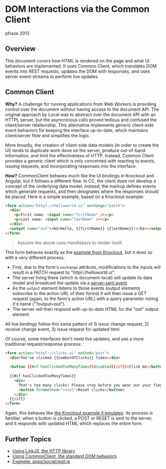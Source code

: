 DOM Interactions via the Common Client
======================================

pfraze 2013


## Overview

This document covers how HTML is rendered on the page and what UI behaviors are implemented. It uses Common Client, which translates DOM events into REST requests, updates the DOM with responses, and uses server event-streams to perform live updates.


## Common Client

**Why?** A challenge for running applications from Web Workers is providing control over the document without having access to the document API. The original approach by Local was to abstract over the document API with an HTTPL server, but the asyncronous calls proved tedious and confused the client/server relationship. This alternative implements generic client-side event behaviors for keeping the interface up-to-date, which maintains client/server flow and simplifies the logic.

More broadly, the creation of client-side data models (in order to create the UI) tends to duplicate work done on the server, produce out-of-band information, and limit the effectiveness of HTTP. Instead, Common Client provides a generic client which is only concerned with reacting to events, issuing requests, and incorporating responses into the interface.

**How?** CommonClient behaves much like the UI bindings in Knockout and Angular, but it follows a different flow. In CC, the client does not develop a concept of the underlying data model; instead, the markup defines events which generate requests, and then designates where the responses should be placed. Here is a simple example, based on a Knockout example:

```html
<form action="httpl://helloworld.ui" onchange="patch">
  <div>
    <p>First name: <input name="firstName" /></p>
    <p>Last name: <input name="lastName" /></p>
  </div>
  <output name="out"><h2>Hello, {{firstName}} {{lastName}}!</h2></output>
</form>
```

 > Assume the above uses Handlebars to render itself.

This form behaves exactly as the [example from Knockout](http://knockoutjs.com/examples/helloWorld.html), but it does so with a very different process.

 - First, due to the form's `onchange` attribute, modifications to the inputs will result in a PATCH request to "httpl://helloworld.ui".
 - The server living there (which is document-local) will update its data model and broadcast the update via a [server-sent event](https://developer.mozilla.org/en-US/docs/Server-sent_events/Using_server-sent_events). 
 - As the `output` element listens to those events (output elements subscribe to the action URL of their forms) it will then issue a GET request (again, to the form's action URL) with a query parameter noting it's name ("?output=out").
 - The server will then respond with up-to-date HTML for the "out" output element.

All live bindings follow this same pattern of 1) issue change request, 2) receive change event, 3) issue request for updated html.

Of course, some interfaces don't need live updates, and use a more traditional request/response process:

```html
<form action="httpl://clicks.ui" method="post">
  <div>You've clicked {{numberOfClicks}} times</div>
 
  <button {{#if hasClickedTooManyTimes}}disabled{{/if}}>Click me</button>
 
  {{#if hasClickedTooManyTimes}}
    <div>
      That's too many clicks! Please stop before you wear out your fingers.
      <button formmethod="reset">Reset clicks</button>
    </div>
  {{/if}}
</form>
```

Again, this behaves like [the Knockout example it emulates](http://knockoutjs.com/examples/clickCounter.html). Its process is familiar: when a button is clicked, a POST or RESET is sent to the server, and it responds with updated HTML which replaces the entire form.


## Further Topics

 - [Using LinkJS, the HTTP library](../lib/linkjs.md)
 - [Using CommonClient, the standard DOM behaviors](../lib/commonclient.md)
 - [Example: apps/social/wall.js](../examples/wall.md)